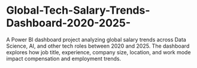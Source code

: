 # Global-Tech-Salary-Trends-Dashboard-2020-2025-
A Power BI dashboard project analyzing global salary trends across Data Science, AI, and other tech roles between 2020 and 2025. The dashboard explores how job title, experience, company size, location, and work mode impact compensation and employment trends.
